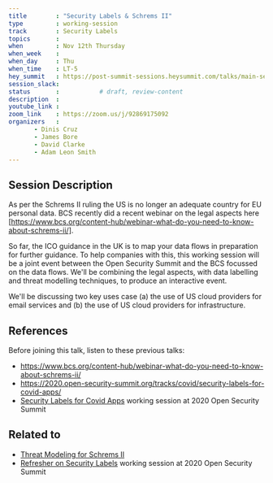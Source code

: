 ```yaml
---
title        : "Security Labels & Schrems II"
type         : working-session
track        : Security Labels
topics       : 
when         : Nov 12th Thursday
when_week    : 
when_day     : Thu
when_time    : LT-5
hey_summit   : https://post-summit-sessions.heysummit.com/talks/main-session-security-labels-schrems-ii/
session_slack:
status       :           # draft, review-content
description  : 
youtube_link : 
zoom_link    : https://zoom.us/j/92869175092
organizers   : 
       - Dinis Cruz
       - James Bore
       - David Clarke
       - Adam Leon Smith
---
```


## Session Description

As per the Schrems II ruling the US is no longer an adequate country for EU personal data. 
BCS recently did a recent webinar on the legal aspects here [https://www.bcs.org/content-hub/webinar-what-do-you-need-to-know-about-schrems-ii/].

So far, the ICO guidance in the UK is to map your data flows in preparation for further guidance. 
To help companies with this, this working session will be a joint event between the Open Security Summit
 and the BCS focussed on the data flows. We'll be combining the legal aspects, 
 with data labelling and threat modelling techniques, to produce an interactive event.

We'll be discussing two key uses case (a) the use of US cloud providers for email services and
 (b) the use of US cloud providers for infrastructure.

## References  

Before joining this talk, listen to these previous talks:

- https://www.bcs.org/content-hub/webinar-what-do-you-need-to-know-about-schrems-ii/
- https://2020.open-security-summit.org/tracks/covid/security-labels-for-covid-apps/
- [Security Labels for Covid Apps](https://2020.open-security-summit.org/tracks/covid/security-labels-for-covid-apps) working session at 2020 Open Security Summit

## Related to

- [Threat Modeling for Schrems II](/tracks/threat-modeling/threat-modeling-for-schrems-ii/)
- [Refresher on Security Labels](/tracks/security-labels/refresher-on-security-labels/) working session at 2020 Open Security Summit


